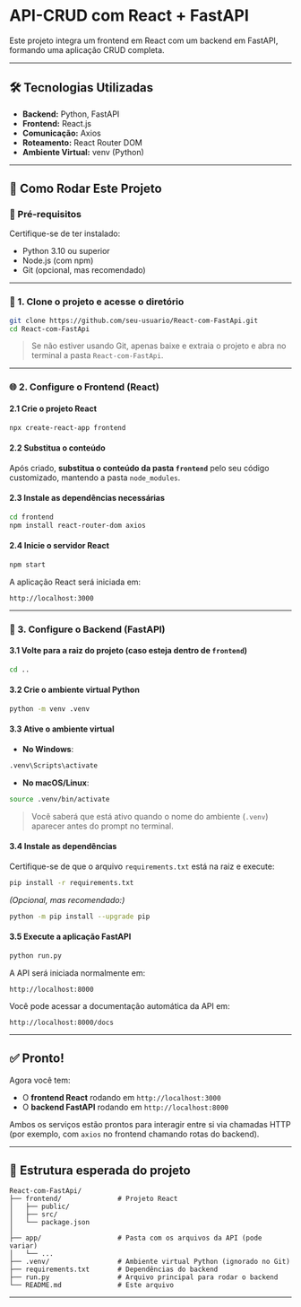 # API-CRUD com React + FastAPI

Este projeto integra um frontend em React com um backend em FastAPI, formando uma aplicação CRUD completa.

---

## 🛠 Tecnologias Utilizadas

- **Backend:** Python, FastAPI  
- **Frontend:** React.js  
- **Comunicação:** Axios  
- **Roteamento:** React Router DOM  
- **Ambiente Virtual:** venv (Python)

---

## 🚀 Como Rodar Este Projeto

### 🔧 Pré-requisitos

Certifique-se de ter instalado:

- Python 3.10 ou superior
- Node.js (com npm)
- Git (opcional, mas recomendado)

---

### 📁 1. Clone o projeto e acesse o diretório

```bash
git clone https://github.com/seu-usuario/React-com-FastApi.git
cd React-com-FastApi
```

> Se não estiver usando Git, apenas baixe e extraia o projeto e abra no terminal a pasta `React-com-FastApi`.

---

### 🌐 2. Configure o Frontend (React)

#### 2.1 Crie o projeto React

```bash
npx create-react-app frontend
```

#### 2.2 Substitua o conteúdo

Após criado, **substitua o conteúdo da pasta `frontend`** pelo seu código customizado, mantendo a pasta `node_modules`.

#### 2.3 Instale as dependências necessárias

```bash
cd frontend
npm install react-router-dom axios
```

#### 2.4 Inicie o servidor React

```bash
npm start
```

A aplicação React será iniciada em:

```
http://localhost:3000
```

---

### 🐍 3. Configure o Backend (FastAPI)

#### 3.1 Volte para a raiz do projeto (caso esteja dentro de `frontend`)

```bash
cd ..
```

#### 3.2 Crie o ambiente virtual Python

```bash
python -m venv .venv
```

#### 3.3 Ative o ambiente virtual

- **No Windows**:

```bash
.venv\Scripts\activate
```

- **No macOS/Linux**:

```bash
source .venv/bin/activate
```

> Você saberá que está ativo quando o nome do ambiente (`.venv`) aparecer antes do prompt no terminal.

#### 3.4 Instale as dependências

Certifique-se de que o arquivo `requirements.txt` está na raiz e execute:

```bash
pip install -r requirements.txt
```

*(Opcional, mas recomendado:)*

```bash
python -m pip install --upgrade pip
```

#### 3.5 Execute a aplicação FastAPI

```bash
python run.py
```

A API será iniciada normalmente em:

```
http://localhost:8000
```

Você pode acessar a documentação automática da API em:

```
http://localhost:8000/docs
```

---

## ✅ Pronto!

Agora você tem:

- O **frontend React** rodando em `http://localhost:3000`
- O **backend FastAPI** rodando em `http://localhost:8000`

Ambos os serviços estão prontos para interagir entre si via chamadas HTTP (por exemplo, com `axios` no frontend chamando rotas do backend).

---

## 📂 Estrutura esperada do projeto

```
React-com-FastApi/
├── frontend/              # Projeto React
│   ├── public/
│   ├── src/
│   └── package.json
│
├── app/                   # Pasta com os arquivos da API (pode variar)
│   └── ...
├── .venv/                 # Ambiente virtual Python (ignorado no Git)
├── requirements.txt       # Dependências do backend
├── run.py                 # Arquivo principal para rodar o backend
└── README.md              # Este arquivo
```

---
